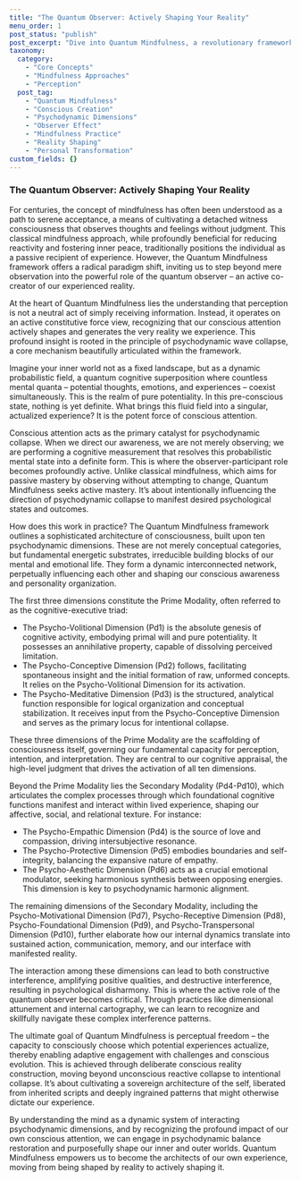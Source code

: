 ```yaml
---
title: "The Quantum Observer: Actively Shaping Your Reality"
menu_order: 1
post_status: "publish"
post_excerpt: "Dive into Quantum Mindfulness, a revolutionary framework that redefines your role from passive observer to active co-creator of reality. Explore how your conscious attention influences the psychodynamic dimensions of your mind, enabling you to intentionally shape your experiences. This approach offers practical strategies for mastering your inner world and manifesting desired outcomes."
taxonomy:
  category:
    - "Core Concepts"
    - "Mindfulness Approaches"
    - "Perception"
  post_tag:
    - "Quantum Mindfulness"
    - "Conscious Creation"
    - "Psychodynamic Dimensions"
    - "Observer Effect"
    - "Mindfulness Practice"
    - "Reality Shaping"
    - "Personal Transformation"
custom_fields: {}
---
```


### The Quantum Observer: Actively Shaping Your Reality

For centuries, the concept of mindfulness has often been understood as a path to serene acceptance, a means of cultivating a detached witness consciousness that observes thoughts and feelings without judgment. This classical mindfulness approach, while profoundly beneficial for reducing reactivity and fostering inner peace, traditionally positions the individual as a passive recipient of experience. However, the Quantum Mindfulness framework offers a radical paradigm shift, inviting us to step beyond mere observation into the powerful role of the quantum observer – an active co-creator of our experienced reality.

At the heart of Quantum Mindfulness lies the understanding that perception is not a neutral act of simply receiving information. Instead, it operates on an active constitutive force view, recognizing that our conscious attention actively shapes and generates the very reality we experience. This profound insight is rooted in the principle of psychodynamic wave collapse, a core mechanism beautifully articulated within the framework.

Imagine your inner world not as a fixed landscape, but as a dynamic probabilistic field, a quantum cognitive superposition where countless mental quanta – potential thoughts, emotions, and experiences – coexist simultaneously. This is the realm of pure potentiality. In this pre-conscious state, nothing is yet definite. What brings this fluid field into a singular, actualized experience? It is the potent force of conscious attention.

Conscious attention acts as the primary catalyst for psychodynamic collapse. When we direct our awareness, we are not merely observing; we are performing a cognitive measurement that resolves this probabilistic mental state into a definite form. This is where the observer-participant role becomes profoundly active. Unlike classical mindfulness, which aims for passive mastery by observing without attempting to change, Quantum Mindfulness seeks active mastery. It’s about intentionally influencing the direction of psychodynamic collapse to manifest desired psychological states and outcomes.

How does this work in practice? The Quantum Mindfulness framework outlines a sophisticated architecture of consciousness, built upon ten psychodynamic dimensions. These are not merely conceptual categories, but fundamental energetic substrates, irreducible building blocks of our mental and emotional life. They form a dynamic interconnected network, perpetually influencing each other and shaping our conscious awareness and personality organization.

The first three dimensions constitute the Prime Modality, often referred to as the cognitive-executive triad:
*   The Psycho-Volitional Dimension (Pd1) is the absolute genesis of cognitive activity, embodying primal will and pure potentiality. It possesses an annihilative property, capable of dissolving perceived limitation.
*   The Psycho-Conceptive Dimension (Pd2) follows, facilitating spontaneous insight and the initial formation of raw, unformed concepts. It relies on the Psycho-Volitional Dimension for its activation.
*   The Psycho-Meditative Dimension (Pd3) is the structured, analytical function responsible for logical organization and conceptual stabilization. It receives input from the Psycho-Conceptive Dimension and serves as the primary locus for intentional collapse.

These three dimensions of the Prime Modality are the scaffolding of consciousness itself, governing our fundamental capacity for perception, intention, and interpretation. They are central to our cognitive appraisal, the high-level judgment that drives the activation of all ten dimensions.

Beyond the Prime Modality lies the Secondary Modality (Pd4-Pd10), which articulates the complex processes through which foundational cognitive functions manifest and interact within lived experience, shaping our affective, social, and relational texture. For instance:
*   The Psycho-Empathic Dimension (Pd4) is the source of love and compassion, driving intersubjective resonance.
*   The Psycho-Protective Dimension (Pd5) embodies boundaries and self-integrity, balancing the expansive nature of empathy.
*   The Psycho-Aesthetic Dimension (Pd6) acts as a crucial emotional modulator, seeking harmonious synthesis between opposing energies. This dimension is key to psychodynamic harmonic alignment.

The remaining dimensions of the Secondary Modality, including the Psycho-Motivational Dimension (Pd7), Psycho-Receptive Dimension (Pd8), Psycho-Foundational Dimension (Pd9), and Psycho-Transpersonal Dimension (Pd10), further elaborate how our internal dynamics translate into sustained action, communication, memory, and our interface with manifested reality.

The interaction among these dimensions can lead to both constructive interference, amplifying positive qualities, and destructive interference, resulting in psychological disharmony. This is where the active role of the quantum observer becomes critical. Through practices like dimensional attunement and internal cartography, we can learn to recognize and skillfully navigate these complex interference patterns.

The ultimate goal of Quantum Mindfulness is perceptual freedom – the capacity to consciously choose which potential experiences actualize, thereby enabling adaptive engagement with challenges and conscious evolution. This is achieved through deliberate conscious reality construction, moving beyond unconscious reactive collapse to intentional collapse. It’s about cultivating a sovereign architecture of the self, liberated from inherited scripts and deeply ingrained patterns that might otherwise dictate our experience.

By understanding the mind as a dynamic system of interacting psychodynamic dimensions, and by recognizing the profound impact of our own conscious attention, we can engage in psychodynamic balance restoration and purposefully shape our inner and outer worlds. Quantum Mindfulness empowers us to become the architects of our own experience, moving from being shaped by reality to actively shaping it.